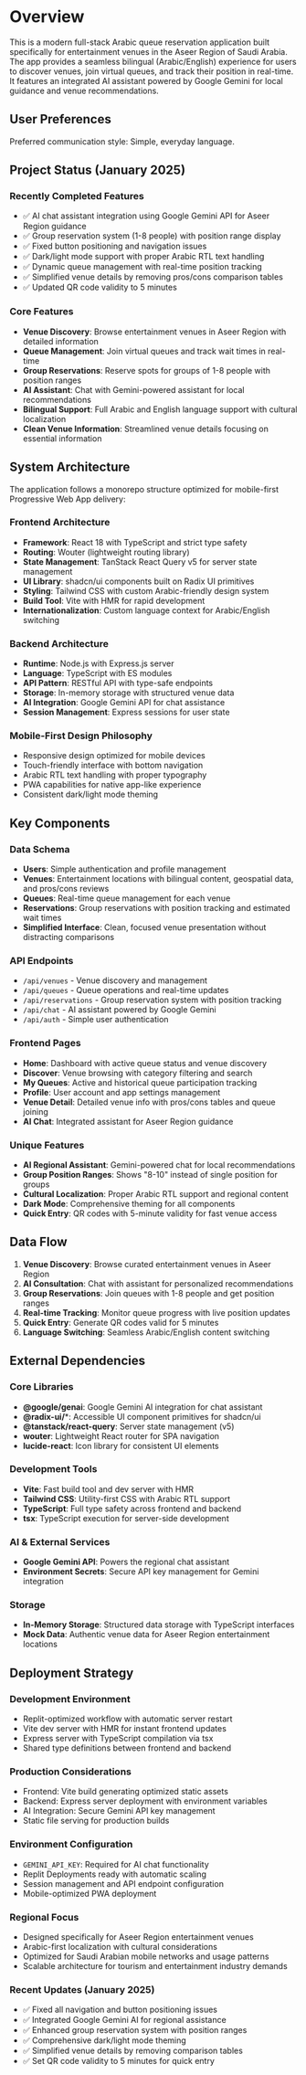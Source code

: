 # Overview

This is a modern full-stack Arabic queue reservation application built specifically for entertainment venues in the Aseer Region of Saudi Arabia. The app provides a seamless bilingual (Arabic/English) experience for users to discover venues, join virtual queues, and track their position in real-time. It features an integrated AI assistant powered by Google Gemini for local guidance and venue recommendations.

## User Preferences

Preferred communication style: Simple, everyday language.

## Project Status (January 2025)

### Recently Completed Features
- ✅ AI chat assistant integration using Google Gemini API for Aseer Region guidance
- ✅ Group reservation system (1-8 people) with position range display
- ✅ Fixed button positioning and navigation issues
- ✅ Dark/light mode support with proper Arabic RTL text handling
- ✅ Dynamic queue management with real-time position tracking
- ✅ Simplified venue details by removing pros/cons comparison tables
- ✅ Updated QR code validity to 5 minutes

### Core Features
- **Venue Discovery**: Browse entertainment venues in Aseer Region with detailed information
- **Queue Management**: Join virtual queues and track wait times in real-time
- **Group Reservations**: Reserve spots for groups of 1-8 people with position ranges
- **AI Assistant**: Chat with Gemini-powered assistant for local recommendations
- **Bilingual Support**: Full Arabic and English language support with cultural localization
- **Clean Venue Information**: Streamlined venue details focusing on essential information

## System Architecture

The application follows a monorepo structure optimized for mobile-first Progressive Web App delivery:

### Frontend Architecture
- **Framework**: React 18 with TypeScript and strict type safety
- **Routing**: Wouter (lightweight routing library)
- **State Management**: TanStack React Query v5 for server state management
- **UI Library**: shadcn/ui components built on Radix UI primitives
- **Styling**: Tailwind CSS with custom Arabic-friendly design system
- **Build Tool**: Vite with HMR for rapid development
- **Internationalization**: Custom language context for Arabic/English switching

### Backend Architecture
- **Runtime**: Node.js with Express.js server
- **Language**: TypeScript with ES modules
- **API Pattern**: RESTful API with type-safe endpoints
- **Storage**: In-memory storage with structured venue data
- **AI Integration**: Google Gemini API for chat assistance
- **Session Management**: Express sessions for user state

### Mobile-First Design Philosophy
- Responsive design optimized for mobile devices
- Touch-friendly interface with bottom navigation
- Arabic RTL text handling with proper typography
- PWA capabilities for native app-like experience
- Consistent dark/light mode theming

## Key Components

### Data Schema
- **Users**: Simple authentication and profile management
- **Venues**: Entertainment locations with bilingual content, geospatial data, and pros/cons reviews
- **Queues**: Real-time queue management for each venue
- **Reservations**: Group reservations with position tracking and estimated wait times
- **Simplified Interface**: Clean, focused venue presentation without distracting comparisons

### API Endpoints
- `/api/venues` - Venue discovery and management
- `/api/queues` - Queue operations and real-time updates
- `/api/reservations` - Group reservation system with position tracking
- `/api/chat` - AI assistant powered by Google Gemini
- `/api/auth` - Simple user authentication

### Frontend Pages
- **Home**: Dashboard with active queue status and venue discovery
- **Discover**: Venue browsing with category filtering and search
- **My Queues**: Active and historical queue participation tracking
- **Profile**: User account and app settings management
- **Venue Detail**: Detailed venue info with pros/cons tables and queue joining
- **AI Chat**: Integrated assistant for Aseer Region guidance

### Unique Features
- **AI Regional Assistant**: Gemini-powered chat for local recommendations
- **Group Position Ranges**: Shows "8-10" instead of single position for groups
- **Cultural Localization**: Proper Arabic RTL support and regional content
- **Dark Mode**: Comprehensive theming for all components
- **Quick Entry**: QR codes with 5-minute validity for fast venue access

## Data Flow

1. **Venue Discovery**: Browse curated entertainment venues in Aseer Region
2. **AI Consultation**: Chat with assistant for personalized recommendations
3. **Group Reservations**: Join queues with 1-8 people and get position ranges
4. **Real-time Tracking**: Monitor queue progress with live position updates
5. **Quick Entry**: Generate QR codes valid for 5 minutes
6. **Language Switching**: Seamless Arabic/English content switching

## External Dependencies

### Core Libraries
- **@google/genai**: Google Gemini AI integration for chat assistant
- **@radix-ui/***: Accessible UI component primitives for shadcn/ui
- **@tanstack/react-query**: Server state management (v5)
- **wouter**: Lightweight React router for SPA navigation
- **lucide-react**: Icon library for consistent UI elements

### Development Tools
- **Vite**: Fast build tool and dev server with HMR
- **Tailwind CSS**: Utility-first CSS with Arabic RTL support
- **TypeScript**: Full type safety across frontend and backend
- **tsx**: TypeScript execution for server-side development

### AI & External Services
- **Google Gemini API**: Powers the regional chat assistant
- **Environment Secrets**: Secure API key management for Gemini integration

### Storage
- **In-Memory Storage**: Structured data storage with TypeScript interfaces
- **Mock Data**: Authentic venue data for Aseer Region entertainment locations

## Deployment Strategy

### Development Environment
- Replit-optimized workflow with automatic server restart
- Vite dev server with HMR for instant frontend updates
- Express server with TypeScript compilation via tsx
- Shared type definitions between frontend and backend

### Production Considerations
- Frontend: Vite build generating optimized static assets
- Backend: Express server deployment with environment variables
- AI Integration: Secure Gemini API key management
- Static file serving for production builds

### Environment Configuration
- `GEMINI_API_KEY`: Required for AI chat functionality
- Replit Deployments ready with automatic scaling
- Session management and API endpoint configuration
- Mobile-optimized PWA deployment

### Regional Focus
- Designed specifically for Aseer Region entertainment venues
- Arabic-first localization with cultural considerations
- Optimized for Saudi Arabian mobile networks and usage patterns
- Scalable architecture for tourism and entertainment industry demands

### Recent Updates (January 2025)
- ✅ Fixed all navigation and button positioning issues
- ✅ Integrated Google Gemini AI for regional assistance
- ✅ Enhanced group reservation system with position ranges
- ✅ Comprehensive dark/light mode theming
- ✅ Simplified venue details by removing comparison tables
- ✅ Set QR code validity to 5 minutes for quick entry
